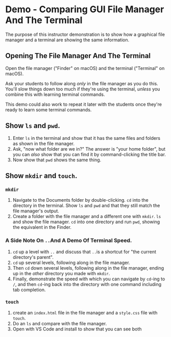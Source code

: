# Demo - Comparing GUI File Manager And The Terminal

The purpose of this instructor demonstration is to show how a graphical file manager and a terminal are showing the same information.

## Opening The File Manager And The Terminal

Open the file manager ("Finder" on macOS) and the terminal ("Terminal" on macOS).

Ask your students to follow along _only_ in the file manager as you do this. You'll slow things down too much if they're using the terminal, _unless_ you combine this with learning terminal commands.

This demo could also work to repeat it later with the students once they're ready to learn some terminal commands.

## Show `ls` and `pwd`.

1. Enter `ls` in the terminal and show that it has the same files and folders as shown in the file manager.
2. Ask, "now what folder are we in?" The answer is "your home folder", but you can _also_ show that you can find it by command-clicking the title bar.
3. Now show that `pwd` shows the same thing.

## Show `mkdir` and `touch`.

### `mkdir`

1. Navigate to the Documents folder by double-clicking. `cd` into the directory in the terminal. Show `ls` and  `pwd` and that they still match the file manager's output.
2. Create a folder with the file manager and a different one with `mkdir`.  `ls` and show the file manager. `cd` into one directory and run `pwd`, showing the equivalent in the Finder.

### A Side Note On `..`And A Demo Of Terminal Speed.

1. `cd` up a level with `..` and discuss that `..`is a shortcut for "the current directory's parent".
2. `cd` up several levels, following along in the file manager.
3. Then `cd` down several levels, following along in the file manager, ending up in the _other_ directory you made with `mkdir`.
4. Finally, demonstrate the speed with which you can navigate by `cd`-ing to `/`, and then `cd`-ing back into the directory with one command including tab completion.

### `touch`

1. create an `index.html` file in the file manager and a `style.css` file with `touch`.
2. Do an `ls` and compare with the file manager.
3. Open with VS Code and install to show that you can see both 
